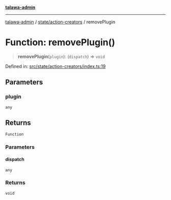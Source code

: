 [**talawa-admin**](../../../README.md)

***

[talawa-admin](../../../README.md) / [state/action-creators](../README.md) / removePlugin

# Function: removePlugin()

> **removePlugin**(`plugin`): (`dispatch`) => `void`

Defined in: [src/state/action-creators/index.ts:19](https://github.com/bint-Eve/talawa-admin/blob/3ea1bc8148fd1f2efa92a17958ea5a5df0d9cc86/src/state/action-creators/index.ts#L19)

## Parameters

### plugin

`any`

## Returns

`Function`

### Parameters

#### dispatch

`any`

### Returns

`void`
